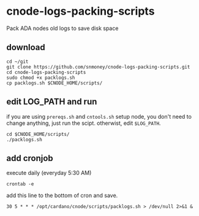 # cnode-logs-packing-scripts
Pack ADA nodes old logs to save disk space


## download

```
cd ~/git
git clone https://github.com/snmoney/cnode-logs-packing-scripts.git
cd cnode-logs-packing-scripts
sudo chmod +x packlogs.sh
cp packlogs.sh $CNODE_HOME/scripts/

```

## edit LOG_PATH and run

if you are using `prereqs.sh` and `cntools.sh` setup node, you don't need to change anything, just run the scipt.
otherwist, edit `$LOG_PATH`.

```
cd $CNODE_HOME/scripts/
./packlogs.sh
```

## add cronjob 

execute daily (everyday 5:30 AM)

```
crontab -e
```

add this line to the bottom of cron and save.

```
30 5 * * * /opt/cardano/cnode/scripts/packlogs.sh > /dev/null 2>&1 &
```
